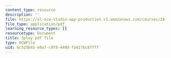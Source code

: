 ```yaml
---
content_type: resource
description: ''
file: https://ol-ocw-studio-app-production.s3.amazonaws.com/courses/18-06sc-linear-algebra-fall-2011/6c525b41e0a7c9f8440dfa4176c877ff_mVeuZzJdd1w.pdf
file_type: application/pdf
learning_resource_types: []
resourcetype: Document
title: 3play pdf file
type: OCWFile
uid: 6c525b41-e0a7-c9f8-440d-fa4176c877ff
---
```

